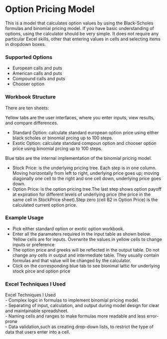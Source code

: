 # Option Pricing Model
  This is a model that calculates option values by using the Black-Scholes formulas and binomial pricing model.
  If you have basic understanding of options, using the calculator should be very simple. It does not require any particular Excel skills, other that entering values in cells and selecting items in dropdown boxes.
### Supported Options
   - European calls and puts
   - American calls and puts
   - Compound calls and puts
   - Chooser option
### Workbook Structure
There are ten sheets: 			

Yellow tabs are the user interfaces, where you enter inputs, view results, and compare differences.						
- Standard Option: calculate standard european option price using either black scholes or binomial prcing up to 100 steps. 					
- Exotic Option: calculate standard compoun option and chooser option price using binomial prcing up to 100 steps.	
    
Blue tabs are the internal implementation of the binomial pricing model.			
- Stock Price: is the underlying pricing tree. Each step is in one column. Moving horizontally from left to right, underlying price goes up; moving diagonally    one cell to the right and one cell down, underlying price goes down.					
- Option Price: is the option pricing tree.The last step shows option payoff at expiration for different levels of underlying price (the price in the same cell in StockPrice sheet).Step zero (cell B2 in Option Price) is the calculated current option price.	
    
### Example Usage							
- Pick either standard option or exotic option workbook.   						
- Enter all the paramaters required in the input table as shown below. Yellow cells are for inputs. Overwrite the values in yellow cells to change inputs or preference						
- The option price and greeks will be reflected in the output table. Do not change any cells in output and intermediate table. They usually contain formulas and that value will be changed by the calculator.						
- Click on the corresponding blue tab to see bionimal lattic for underlying stock pirce and option price						
							
							
							
							
							
							
							
							
							
							
							
### Excel Techniques I Used
Excel Techniques I Used							
	- Complex logic in formulas to implement binomial pricing model.						
	- Separating of input, calculation, and output during model design for clear and maintainable spreadsheet.						
	- Naming cells and ranges to make formulas more readable and less error-prone						
	- Data validation,such as creating drop-down lists, to restrict the type of data that users enter into a cell.						
